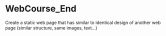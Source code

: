 # WebCourse_End
Create a static web page that has similar to identical design of another web page (similar structure, same images, text...)
